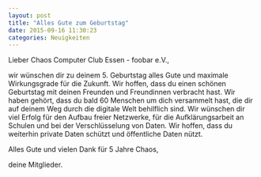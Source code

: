 ```yaml
---
layout: post
title: "Alles Gute zum Geburtstag"
date: 2015-09-16 11:30:23
categories: Neuigkeiten
---
```

Lieber Chaos Computer Club Essen - foobar e.V.,

wir wünschen dir zu deinem 5. Geburtstag alles Gute und maximale Wirkungsgrade für die Zukunft. Wir hoffen, dass du einen schönen Geburtstag mit deinen Freunden und Freundinnen verbracht hast. Wir haben gehört, dass du bald 60 Menschen um dich versammelt hast, die dir auf deinem Weg durch die digitale Welt behilflich sind. Wir wünschen dir viel Erfolg für den Aufbau freier Netzwerke, für die Aufklärungsarbeit an Schulen und bei der Verschlüsselung von Daten. Wir hoffen, dass du weiterhin private Daten schützt und öffentliche Daten nützt.

Alles Gute und vielen Dank für 5 Jahre Chaos,

deine Mitglieder.
